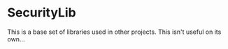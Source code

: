 SecurityLib
===========

This is a base set of libraries used in other projects. This isn't useful on its own...